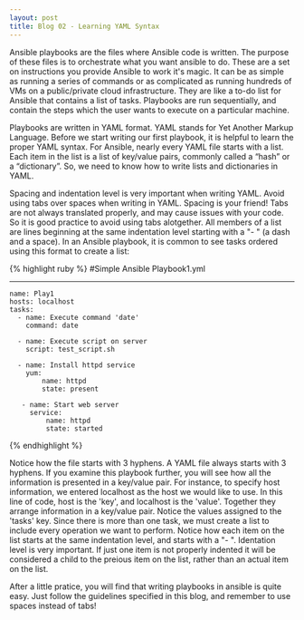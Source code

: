 ```yaml
---
layout: post
title: Blog 02 - Learning YAML Syntax
---
```

Ansible playbooks are the files where Ansible code is written. The purpose of these files is to orchestrate what you want ansible to do. These are a set on instructions you provide Ansible to work it's magic. It can be as simple as running a series of commands or as complicated as running hundreds of VMs on a public/private cloud infrastructure. They are like a to-do list for Ansible that contains a list of tasks. Playbooks are run sequentially, and contain the steps which the user wants to execute on a particular machine. 

Playbooks are written in YAML format. YAML stands for Yet Another Markup Language. Before we start writing our first playbook, it is helpful to learn the proper YAML syntax. For Ansible, nearly every YAML file starts with a list. Each item in the list is a list of key/value pairs, commonly called a “hash” or a “dictionary”. So, we need to know how to write lists and dictionaries in YAML.

Spacing and indentation level is very important when writing YAML. Avoid using tabs over spaces when writing in YAML. Spacing is your friend! Tabs are not always  translated properly, and may cause issues with your code. So it is good practice to avoid using tabs alotgether. All members of a list are lines beginning at the same indentation level starting with a "- " (a dash and a space). In an Ansible playbook, it is common to see tasks ordered using this format to create a list:

{% highlight ruby %}
#Simple Ansible Playbook1.yml
  
---
    name: Play1
    hosts: localhost
    tasks:
      - name: Execute command 'date'
        command: date
            
      - name: Execute script on server
        script: test_script.sh
            
      - name: Install httpd service
        yum:
            name: httpd
            state: present
                
       - name: Start web server
         service:
             name: httpd
             state: started
{% endhighlight %}
                
Notice how the file starts with 3 hyphens. A YAML file always starts with 3 hyphens. If you examine this playbook further, you will see how all the information is presented in a key/value pair. For instance, to specify host information, we entered localhost as the host we would like to use. In this line of code, host is the 'key', and localhost is the 'value'. Together they arrange information in a key/value pair. Notice the values assigned to the 'tasks' key. Since there is more than one task, we must create a list to include every operation we want to perform. Notice how each item on the list starts at the same indentation level, and starts with a "- ". Identation level is very important. If just one item is not properly indented it will be considered a child to the preious item on the list, rather than an actual item on the list.

After a little pratice, you will find that writing playbooks in ansible is quite easy. Just follow the guidelines specified in this blog, and remember to use spaces instead of tabs!
